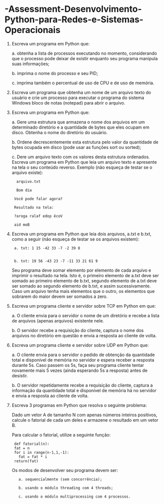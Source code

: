 # -Assessment-Desenvolvimento-Python-para-Redes-e-Sistemas-Operacionais


1. Escreva um programa em Python que:
        
	  a. obtenha a lista de processos executando no momento, considerando que o processo pode deixar de existir enquanto seu programa manipula suas informações;
        
	  b. imprima o nome do processo e seu PID;
        
	  c. imprima também o percentual de uso de CPU e de uso de memória.
2. Escreva um programa que obtenha um nome de um arquivo texto do usuário e crie um processo para executar o programa do sistema Windows bloco de notas (notepad) para abrir o arquivo.
3. Escreva um programa em Python que:
        
	  a. Gere uma estrutura que armazena o nome dos arquivos em um determinado diretório e a quantidade de bytes que eles ocupam em disco. Obtenha o nome do diretório do usuário.
        
	  b. Ordene decrescentemente esta estrutura pelo valor da quantidade de bytes ocupada em disco (pode usar as funções sort ou sorted);
        
	  c. Dere um arquivo texto com os valores desta estrutura ordenados.
    Escreva um programa em Python que leia um arquivo texto e apresente na tela o seu conteúdo reverso. Exemplo (não esqueça de testar se o arquivo existe):

         arquivo.txt

         Bom dia

        Você pode falar agora?

        Resultado na tela:

        ?aroga ralaf edop êcoV

        aid moB

5. Escreva um programa em Python que leia dois arquivos, a.txt e b.txt, como a seguir (não esqueça de testar se os arquivos existem):

        a. txt: 1 15 -42 33 -7 -2 39 8


        b. txt: 19 56 -43 23 -7 -11 33 21 61 9
	  	

	  Seu programa deve somar elemento por elemento de cada arquivo e imprimir o resultado na tela. Isto é, o primeiro elemento de a.txt deve ser somado ao primeiro elemento de b.txt, segundo elemento de a.txt deve ser somado ao segundo elemento de b.txt, e assim sucessivamente. Caso um arquivo tenha mais elementos que o outro, os elementos que sobrarem do maior devem ser somados a zero.

6. Escreva um programa cliente e servidor sobre TCP em Python em que:
        
      a. O cliente envia para o servidor o nome de um diretório e recebe a lista de arquivos (apenas arquivos) existente nele.

      b. O servidor recebe a requisição do cliente, captura o nome dos arquivos no diretório em questão e envia a resposta ao cliente de volta.
    
7. Escreva um programa cliente e servidor sobre UDP em Python que:
        
      a. O cliente envia para o servidor o pedido de obtenção da quantidade total e disponível de memória no servidor e espera receber a resposta durante 5s. Caso passem os 5s, faça seu programa cliente tentar novamente mais 5 vezes (ainda esperando 5s a resposta) antes de desistir.

      b. O servidor repetidamente recebe a requisição do cliente, captura a informação da quantidade total e disponível de memória há no servidor e envia a resposta ao cliente de volta.
8. Escreva 3 programas em Python que resolva o seguinte problema:

      Dado um vetor A de tamanho N com apenas números inteiros positivos, calcule o fatorial de cada um deles e armazene o resultado em um vetor B.

      Para calcular o fatorial, utilize a seguinte função:



        def fatorial(n):
        fat = n
        for i in range(n-1,1,-1):
          fat = fat * i
        return(fat)


      Os modos de desenvolver seu programa devem ser:

          a. sequencialmente (sem concorrência);

          b. usando o módulo threading com 4 threads;

          c. usando o módulo multiprocessing com 4 processos.
